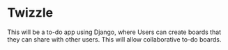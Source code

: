 # Twizzle
This will be a to-do app using Django, where Users can create boards that they can share with other users. This will allow collaborative to-do boards.
